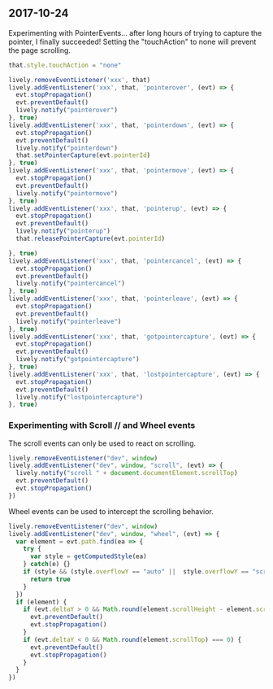 ## 2017-10-24

Experimenting with PointerEvents... after long hours of trying to capture the pointer, I finally succeeded! Setting the "touchAction" to none will prevent the page scrolling. 

```javascript
that.style.touchAction = "none"

lively.removeEventListener('xxx', that)
lively.addEventListener('xxx', that, 'pointerover', (evt) => {
  evt.stopPropagation()
  evt.preventDefault()
  lively.notify("pointerover")
}, true)
lively.addEventListener('xxx', that, 'pointerdown', (evt) => {
  evt.stopPropagation()
  evt.preventDefault()
  lively.notify("pointerdown")
  that.setPointerCapture(evt.pointerId)
}, true)
lively.addEventListener('xxx', that, 'pointermove', (evt) => {
  evt.stopPropagation()
  evt.preventDefault()
  lively.notify("pointermove")
}, true)
lively.addEventListener('xxx', that, 'pointerup', (evt) => {
  evt.stopPropagation()
  evt.preventDefault()
  lively.notify("pointerup")
  that.releasePointerCapture(evt.pointerId)

}, true)
lively.addEventListener('xxx', that, 'pointercancel', (evt) => {
  evt.stopPropagation()
  evt.preventDefault()
  lively.notify("pointercancel")
}, true)
lively.addEventListener('xxx', that, 'pointerleave', (evt) => {
  evt.stopPropagation()
  evt.preventDefault()
  lively.notify("pointerleave")
}, true)
lively.addEventListener('xxx', that, 'gotpointercapture', (evt) => {
  evt.stopPropagation()
  evt.preventDefault()
  lively.notify("gotpointercapture")
}, true)
lively.addEventListener('xxx', that, 'lostpointercapture', (evt) => {
  evt.stopPropagation()
  evt.preventDefault()
  lively.notify("lostpointercapture")
}, true)
```


### Experimenting with Scroll // and Wheel events


The scroll events can only be used to react on scrolling.

```javascript
lively.removeEventListener("dev", window)
lively.addEventListener("dev", window, "scroll", (evt) => {
  lively.notify("scroll " + document.documentElement.scrollTop)
  evt.preventDefault()
  evt.stopPropagation()
})
```


Wheel events can be used to intercept the scrolling behavior.

```javascript
lively.removeEventListener("dev", window)
lively.addEventListener("dev", window, "wheel", (evt) => {
  var element = evt.path.find(ea => {
    try {
      var style = getComputedStyle(ea)    
    } catch(e) {}
    if (style && (style.overflowY == "auto" ||  style.overflowY == "scroll")) {
      return true
    }
  })
  if (element) {    
    if (evt.deltaY > 0 && Math.round(element.scrollHeight - element.scrollTop) === element.clientHeight) {
      evt.preventDefault()
      evt.stopPropagation()  
    }
    if (evt.deltaY < 0 && Math.round(element.scrollTop) === 0) {
      evt.preventDefault()
      evt.stopPropagation()  
    }
  }  
})
```





